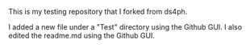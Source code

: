This is my testing repository that I forked from ds4ph. 

I added a new file under a "Test" directory using the Github GUI. I also edited the readme.md using the Github GUI.
